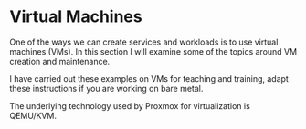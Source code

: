 # Virtual Machines

One of the ways we can create services and workloads is to use virtual machines (VMs). In this section I will examine some of the topics around VM creation and maintenance.

I have carried out these examples on VMs for teaching and training, adapt these instructions if you are working on bare metal.

The underlying technology used by Proxmox for virtualization is QEMU/KVM.
